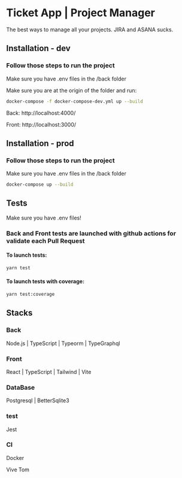 # Ticket App | Project Manager

The best ways to manage all your projects. JIRA and ASANA sucks.

## Installation - dev
### Follow those steps to run the project

Make sure you have .env files in the /back folder

Make sure you are at the origin of the folder and run:
```bash
docker-compose -f docker-compose-dev.yml up --build
```
Back: http://localhost:4000/

Front: http://localhost:3000/


## Installation - prod
### Follow those steps to run the project

Make sure you have .env files in the /back folder

```bash
docker-compose up --build
```

## Tests

Make sure you have .env files!

### Back and Front tests are launched with github actions for validate each Pull Request
#### To launch tests:
```bash
yarn test
```
#### To launch tests with coverage:
```bash
yarn test:coverage
```

## Stacks
### Back
Node.js | TypeScript | Typeorm | TypeGraphql
### Front
React | TypeScript | Tailwind | Vite
### DataBase
Postgresql | BetterSqlite3
### test
Jest
### CI
Docker

Vive Tom